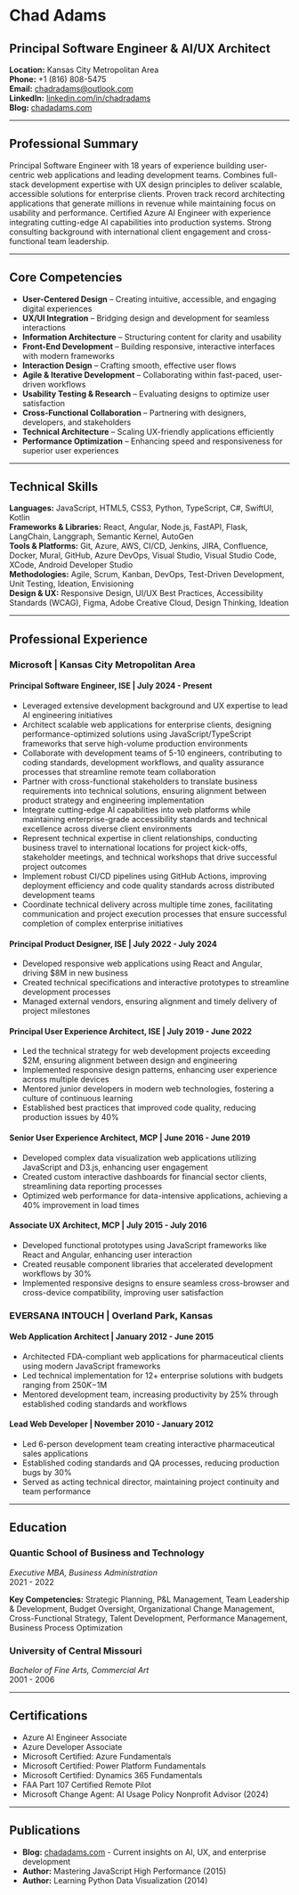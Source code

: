 # Chad Adams
## Principal Software Engineer & AI/UX Architect

**Location:** Kansas City Metropolitan Area  
**Phone:** +1 (816) 808-5475  
**Email:** chadradams@outlook.com  
**LinkedIn:** [linkedin.com/in/chadradams](https://linkedin.com/in/chadradams)  
**Blog:** [chadadams.com](https://chadadams.com)

---

## Professional Summary

Principal Software Engineer with 18 years of experience building user-centric web applications and leading development teams. Combines full-stack development expertise with UX design principles to deliver scalable, accessible solutions for enterprise clients. Proven track record architecting applications that generate millions in revenue while maintaining focus on usability and performance. Certified Azure AI Engineer with experience integrating cutting-edge AI capabilities into production systems. Strong consulting background with international client engagement and cross-functional team leadership.

---

## Core Competencies

- **User-Centered Design** – Creating intuitive, accessible, and engaging digital experiences  
- **UX/UI Integration** – Bridging design and development for seamless interactions  
- **Information Architecture** – Structuring content for clarity and usability  
- **Front-End Development** – Building responsive, interactive interfaces with modern frameworks  
- **Interaction Design** – Crafting smooth, effective user flows  
- **Agile & Iterative Development** – Collaborating within fast-paced, user-driven workflows  
- **Usability Testing & Research** – Evaluating designs to optimize user satisfaction  
- **Cross-Functional Collaboration** – Partnering with designers, developers, and stakeholders  
- **Technical Architecture** – Scaling UX-friendly applications efficiently  
- **Performance Optimization** – Enhancing speed and responsiveness for superior user experiences

---

## Technical Skills

**Languages:** JavaScript, HTML5, CSS3, Python, TypeScript, C#, SwiftUI, Kotlin  
**Frameworks & Libraries:** React, Angular, Node.js, FastAPI, Flask, LangChain, Langgraph, Semantic Kernel, AutoGen  
**Tools & Platforms:** Git, Azure, AWS, CI/CD, Jenkins, JIRA, Confluence, Docker, Mural, GitHub, Azure DevOps, Visual Studio, Visual Studio Code, XCode, Android Developer Studio  
**Methodologies:** Agile, Scrum, Kanban, DevOps, Test-Driven Development, Unit Testing, Ideation, Envisioning  
**Design & UX:** Responsive Design, UI/UX Best Practices, Accessibility Standards (WCAG), Figma, Adobe Creative Cloud, Design Thinking, Ideation

---

## Professional Experience

### Microsoft | Kansas City Metropolitan Area

#### Principal Software Engineer, ISE | July 2024 - Present
- Leveraged extensive development background and UX expertise to lead AI engineering initiatives
- Architect scalable web applications for enterprise clients, designing performance-optimized solutions using JavaScript/TypeScript frameworks that serve high-volume production environments
- Collaborate with development teams of 5-10 engineers, contributing to coding standards, development workflows, and quality assurance processes that streamline remote team collaboration
- Partner with cross-functional stakeholders to translate business requirements into technical solutions, ensuring alignment between product strategy and engineering implementation
- Integrate cutting-edge AI capabilities into web platforms while maintaining enterprise-grade accessibility standards and technical excellence across diverse client environments
- Represent technical expertise in client relationships, conducting business travel to international locations for project kick-offs, stakeholder meetings, and technical workshops that drive successful project outcomes
- Implement robust CI/CD pipelines using GitHub Actions, improving deployment efficiency and code quality standards across distributed development teams
- Coordinate technical delivery across multiple time zones, facilitating communication and project execution processes that ensure successful completion of complex enterprise initiatives

#### Principal Product Designer, ISE | July 2022 - July 2024
- Developed responsive web applications using React and Angular, driving $8M in new business
- Created technical specifications and interactive prototypes to streamline development processes
- Managed external vendors, ensuring alignment and timely delivery of project milestones

#### Principal User Experience Architect, ISE | July 2019 - June 2022
- Led the technical strategy for web development projects exceeding $2M, ensuring alignment between design and engineering
- Implemented responsive design patterns, enhancing user experience across multiple devices
- Mentored junior developers in modern web technologies, fostering a culture of continuous learning
- Established best practices that improved code quality, reducing production issues by 40%

#### Senior User Experience Architect, MCP | June 2016 - June 2019
- Developed complex data visualization web applications utilizing JavaScript and D3.js, enhancing user engagement
- Created custom interactive dashboards for financial sector clients, streamlining data reporting processes
- Optimized web performance for data-intensive applications, achieving a 40% improvement in load times

#### Associate UX Architect, MCP | July 2015 - July 2016
- Developed functional prototypes using JavaScript frameworks like React and Angular, enhancing user interaction
- Created reusable component libraries that accelerated development workflows by 30%
- Implemented responsive designs to ensure seamless cross-browser and cross-device compatibility, improving user satisfaction

### EVERSANA INTOUCH | Overland Park, Kansas

#### Web Application Architect | January 2012 - June 2015
- Architected FDA-compliant web applications for pharmaceutical clients using modern JavaScript frameworks
- Led technical implementation for 12+ enterprise solutions with budgets ranging from $250K-$1M
- Mentored development team, increasing productivity by 25% through established coding standards and workflows

#### Lead Web Developer | November 2010 - January 2012
- Led 6-person development team creating interactive pharmaceutical sales applications
- Established coding standards and QA processes, reducing production bugs by 30%
- Served as acting technical director, maintaining project continuity and team performance

---

## Education

### Quantic School of Business and Technology
*Executive MBA, Business Administration*  
2021 - 2022

**Key Competencies:** Strategic Planning, P&L Management, Team Leadership & Development, Budget Oversight, Organizational Change Management, Cross-Functional Strategy, Talent Development, Performance Management, Business Process Optimization

### University of Central Missouri
*Bachelor of Fine Arts, Commercial Art*  
2001 - 2006

---

## Certifications

- Azure AI Engineer Associate
- Azure Developer Associate
- Microsoft Certified: Azure Fundamentals
- Microsoft Certified: Power Platform Fundamentals
- Microsoft Certified: Dynamics 365 Fundamentals
- FAA Part 107 Certified Remote Pilot
- Microsoft Change Agent: AI Usage Policy Nonprofit Advisor (2024)

---

## Publications

- **Blog:** [chadadams.com](https://chadadams.com) - Current insights on AI, UX, and enterprise development
- **Author:** Mastering JavaScript High Performance (2015)
- **Author:** Learning Python Data Visualization (2014)
